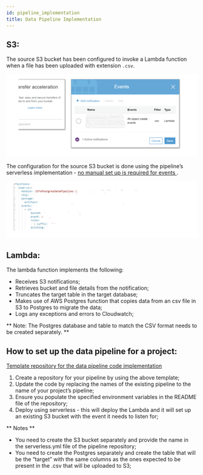 ```yaml
---
id: pipeline_implementation
title: Data Pipeline Implementation
---
```


## S3:

The source S3 bucket has been configured to invoke a Lambda function when a file has been uploaded with extension `.csv`.

![S3 Bucket](../doc-images/data5.png)

The configuration for the source S3 bucket is done using the pipeline’s serverless implementation - <u> no manual set up is required for events </u>.

![S3 configuration](../doc-images/data6.png)

## Lambda:

The lambda function implements the following:

- Receives S3 notifications;
- Retrieves bucket and file details from the notification;
- Truncates the target table in the target database;
- Makes use of AWS Postgres function that copies data from an csv file in S3 to Postgres to migrate the data;
- Logs any exceptions and errors to Cloudwatch;

 ** Note: The Postgres database and table to match the CSV format needs to be created separately. **

## How to set up the data pipeline for a project:

[Template repository for the data pipeline code implementation](https://github.com/LBHackney-IT/s3-to-postgres-data-pipeline)

 1. Create a repository for your pipeline by using the above template;
 2. Update the code by replacing the names of the existing pipeline to the name of your project’s pipeline;
 3. Ensure you populate the specified environment variables in the README file of the repository;
 4. Deploy using serverless - this will deploy the Lambda and it will set up an existing S3 bucket with the event it needs to listen for;

** Notes **

 - You need to create the S3 bucket separately and provide the name in the serverless.yml file of the pipeline repository;
 - You need to create the Postgres separately and create the table that will be the “target” with the same columns as the ones expected to be present in the .csv that will be uploaded to S3;
